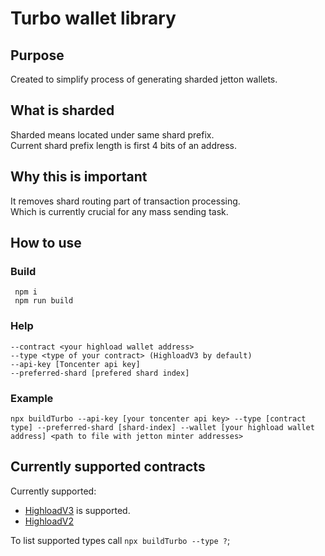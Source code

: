 # Turbo wallet library

## Purpose

Created to simplify process of generating sharded jetton wallets.

## What is sharded

Sharded means located under same shard prefix.  
Current shard prefix length is first 4 bits of an address.

## Why this is important

It removes shard routing part of transaction processing.  
Which is currently crucial for any mass sending task.

## How to use

### Build

``` shell
 npm i
 npm run build
```

### Help

``` shell
--contract <your highload wallet address>
--type <type of your contract> (HighloadV3 by default)
--api-key [Toncenter api key]
--preferred-shard [prefered shard index]
```

### Example

``` shell
npx buildTurbo --api-key [your toncenter api key> --type [contract type] --preferred-shard [shard-index] --wallet [your highload wallet address] <path to file with jetton minter addresses>
```

## Currently supported contracts

Currently supported:
- [HighloadV3](https://github.com/ton-blockchain/highload-wallet-contract-v3) is supported.  
- [HighloadV2](https://github.com/ton-blockchain/ton/blob/master/crypto/smartcont/highload-wallet-v2-code.fc)

To list supported types call `npx buildTurbo --type ?`;
